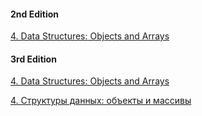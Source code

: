 #### 2nd Edition
[4. Data Structures: Objects and Arrays](https://eloquentjavascript.net/2nd_edition/03_functions.html)

#### 3rd Edition 
[4. Data Structures: Objects and Arrays](https://eloquentjavascript.net/04_data.html)

[4. Структуры данных: объекты и массивы](https://karmazzin.gitbook.io/eloquentjavascript_ru/chapter4)
